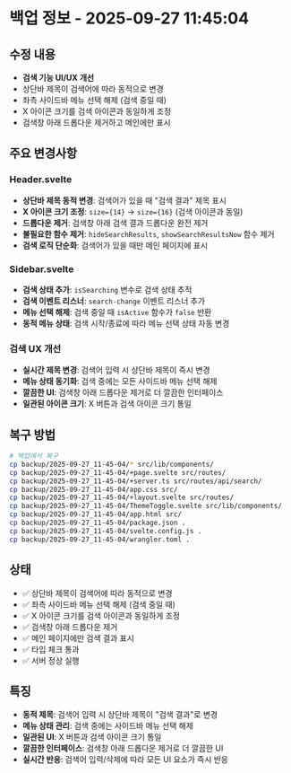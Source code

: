 # 백업 정보 - 2025-09-27 11:45:04

## 수정 내용
- **검색 기능 UI/UX 개선**
- 상단바 제목이 검색어에 따라 동적으로 변경
- 좌측 사이드바 메뉴 선택 해제 (검색 중일 때)
- X 아이콘 크기를 검색 아이콘과 동일하게 조정
- 검색창 아래 드롭다운 제거하고 메인에만 표시

## 주요 변경사항

### Header.svelte
- **상단바 제목 동적 변경**: 검색어가 있을 때 "검색 결과" 제목 표시
- **X 아이콘 크기 조정**: `size={14}` → `size={16}` (검색 아이콘과 동일)
- **드롭다운 제거**: 검색창 아래 검색 결과 드롭다운 완전 제거
- **불필요한 함수 제거**: `hideSearchResults`, `showSearchResultsNow` 함수 제거
- **검색 로직 단순화**: 검색어가 있을 때만 메인 페이지에 표시

### Sidebar.svelte
- **검색 상태 추가**: `isSearching` 변수로 검색 상태 추적
- **검색 이벤트 리스너**: `search-change` 이벤트 리스너 추가
- **메뉴 선택 해제**: 검색 중일 때 `isActive` 함수가 `false` 반환
- **동적 메뉴 상태**: 검색 시작/종료에 따라 메뉴 선택 상태 자동 변경

### 검색 UX 개선
- **실시간 제목 변경**: 검색어 입력 시 상단바 제목이 즉시 변경
- **메뉴 상태 동기화**: 검색 중에는 모든 사이드바 메뉴 선택 해제
- **깔끔한 UI**: 검색창 아래 드롭다운 제거로 더 깔끔한 인터페이스
- **일관된 아이콘 크기**: X 버튼과 검색 아이콘 크기 통일

## 복구 방법
```bash
# 백업에서 복구
cp backup/2025-09-27_11-45-04/* src/lib/components/
cp backup/2025-09-27_11-45-04/+page.svelte src/routes/
cp backup/2025-09-27_11-45-04/+server.ts src/routes/api/search/
cp backup/2025-09-27_11-45-04/app.css src/
cp backup/2025-09-27_11-45-04/+layout.svelte src/routes/
cp backup/2025-09-27_11-45-04/ThemeToggle.svelte src/lib/components/
cp backup/2025-09-27_11-45-04/app.html src/
cp backup/2025-09-27_11-45-04/package.json .
cp backup/2025-09-27_11-45-04/svelte.config.js .
cp backup/2025-09-27_11-45-04/wrangler.toml .
```

## 상태
- ✅ 상단바 제목이 검색어에 따라 동적으로 변경
- ✅ 좌측 사이드바 메뉴 선택 해제 (검색 중일 때)
- ✅ X 아이콘 크기를 검색 아이콘과 동일하게 조정
- ✅ 검색창 아래 드롭다운 제거
- ✅ 메인 페이지에만 검색 결과 표시
- ✅ 타입 체크 통과
- ✅ 서버 정상 실행

## 특징
- **동적 제목**: 검색어 입력 시 상단바 제목이 "검색 결과"로 변경
- **메뉴 상태 관리**: 검색 중에는 사이드바 메뉴 선택 해제
- **일관된 UI**: X 버튼과 검색 아이콘 크기 통일
- **깔끔한 인터페이스**: 검색창 아래 드롭다운 제거로 더 깔끔한 UI
- **실시간 반응**: 검색어 입력/삭제에 따라 모든 UI 요소가 즉시 반응






















